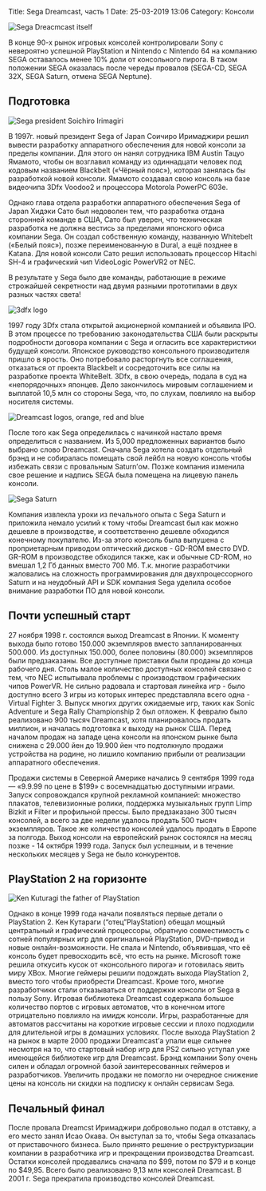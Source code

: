 Title: Sega Dreamcast, часть 1
Date: 25-03-2019 13:06
Category: Консоли

![Sega Dreacmcast itself]({static}/images/dreamcast_title.jpg)

В конце 90-х рынок игровых консолей контролировали Sony c невероятно успешной PlayStation и Nintendo с Nintendo 64 на компанию SEGA оставалось менее 10% доли от консольного пирога. В таком положении SEGA оказалась после череды провалов (SEGA-CD, SEGA 32X, SEGA Saturn, отмена SEGA Neptune).  

## Подготовка

![Sega president Soichiro Irimagiri]({static}/images/Irimajiri.jpg)

В 1997г. новый президент Sega of Japan Соичиро Иримаджири решил вывести разработку аппаратного обеспечения для новой консоли за пределы компании. Для этого он нанял сотрудника IBM Austin Тацуо Ямамото, чтобы он возглавил команду из одиннадцати человек под кодовым названием Blackbelt («Чёрный пояс»), которая занялась бы разработкой новой консоли. Ямамото создавал свою консоль на базе видеочипа 3Dfx Voodoo2 и процессора Motorola PowerPC 603e.  



Однако глава отдела разработки аппаратного обеспечения Sega of Japan Хидэки Сато был недоволен тем, что разработка отдана сторонней команде в США, Сато был уверен, что техническая разработка не должна вестись за пределами японского офиса компании Sega. Он создал собственную команду, названную Whitebelt («Белый пояс»), позже переименованную в Dural, а ещё позднее в Katana. Для новой консоли Сато решил использовать процессор Hitachi SH-4 и графический чип VideoLogic PowerVR2 от NEC. 



В результате у Sega было две команды, работающие в режиме строжайшей секретности над двумя разными прототипами в двух разных частях света! 

![3dfx logo]({static}/images/3dfx.png)

1997 году 3Dfx стала открытой акционерной компанией и объявила IPO. В этом процессе по требованию законодательства США были раскрыты подробности договора компании с Sega и огласить все характеристики будущей консоли. Японское руководство консольного производителя пришло в ярость. Оно потребовало расторгнуть все соглашения, отказаться от проекта Blackbelt и сосредоточить все силы на разработке проекта WhiteBelt. 3Dfx, в свою очередь, подала в суд на «непорядочных» японцев. Дело закончилось мировым соглашением и выплатой 10,5 млн со стороны Sega, что, по слухам, повлияло на выбор носителя системы.

![Dreamcast logos, orange, red and blue]({static}/images/dreamcast_logos.jpg)

После того как Sega определилась с начинкой настало время определиться с названием. Из 5,000 предложенных вариантов было выбрано слово Dreamcast. Сначала Sega хотела создать отдельный брэнд и не собиралась помещать свой лейбл на новую консоль чтобы избежать связи с провальным Saturn’ом. Позже компания изменила свое решение и надпись SEGA была помещена на лицевую панель консоли. 

![Sega Saturn]({static}/images/sega_saturn.jpg)

Компания извлекла уроки из печального опыта с Sega Saturn и приложила немало усилий к тому чтобы Dreamcast  был как можно дешевле в производстве, и соответственно дешевле обходился конечному покупателю. Из-за этого консоль была выпушена с проприетарным приводом оптический дисков - GD-ROM вместо DVD. GR-ROM в производстве обходился также, как и обычные CD-ROM, но вмешал 1,2 Гб данных вместо 700 Мб. Т.к. многие разработчики жаловались на сложность программирования для двухпроцессорного Saturn и на неудобный API и SDK компания Sega уделила особое внимание разработки ПО для новой консоли.     

## Почти успешный старт

27 ноября 1998 г. состоялся выход Dreamcast в Японии. К моменту выхода было готово 150.000 экземпляров вместо запланированных 500.000. Из доступных 150.000, более половины (80.000) экземпляров были предзаказаны. Все доступные приставки были проданы до конца рабочего дня. Столь малое количество доступных консолей связано с тем, что NEC испытывала проблемы с производством графических чипов PowerVR. Не сильно радовала и стартовая линейка игр - было доступно всего 3 игры из которых интерес представляла всего одна - Virtual Fighter 3. Выпуск многих других ожидаемые игр, таких как Sonic Adventure и Sega Rally Championship 2 был отложен. К февралю было реализовано 900 тысяч Dreamcast, хотя планировалось продать миллион, и началась подготовка к выходу на рынок США. Перед началом продаж на западе цена консоли на японском рынке была снижена с 29.000 йен до 19.900 йен что подтолкнуло продажи устройства на родине, но лишило компанию прибыли от реализации аппаратного обеспечения. 


​Продажи системы в Северной Америке начались 9 сентября 1999 года — «9.9.99 по цене в $199» с восемнадцатью доступными играми. Запуск сопровождался крупной рекламной компанией: множество плакатов, телевизионные ролики, поддержка музыкальных групп Limp Bizkit и Filter и профильной прессы. Было предзаказано 300 тысяч консолей, а всего за две недели удалось продать 500 тысяч экземпляров.  Такое же количество консолей удалось продать в Европе за полгода. Выход консоли на европейский рынок состоялся на месяц позже - 14 октября 1999 года. Запуск был успешным, и в течение нескольких месяцев у Sega не было конкурентов.  

## PlayStation 2 на горизонте

![Ken Kuturagi the father of PlayStation]({static}/images/KenKuturagi.jpg)

Однако в конце 1999 года начали появляться первые детали о PlayStation 2. Кен Кутараги (“отец”PlayStation) обещал мощный центральный и графический процессоры, обратную совместимость с сотней популярных игр для оригинальной PlayStation, DVD-привод и новые онлайн-возможности. Не спала и Nintendo, объявившая, что её консоль будет превосходить всё, что есть на рынке. Microsoft тоже решила откусить кусок от «консольного пирога» и готовилась явить миру XBox. Многие геймеры решили подождать выхода PlayStation 2, вместо того чтобы приобрести Dreamcast. Кроме того, многие разработчики стали отказываться от поддержки консоли от Sega в пользу Sony. Игровая библиотека Dreamcast содержала большое количество портов с игровых автоматов, что в конечном итоге отрицательно повлияло на имидж консоли. Игры, разработанные для автоматов рассчитаны на короткие игровые сессии и плохо подходили для длительной игры в домашних условиях. После выхода PlayStation 2 на рынок в марте 2000 продажи Dreamcast’а упали еще сильнее несмотря на то, что стартовый набор игр для PS2 сильно уступал уже имеющейся библиотеке игр для Dreamcast. Брэнд компании Sony очень силен и обладал огромной базой заинтересованных геймеров и разработчиков. Увеличить продажи не помогло ни очередное снижение цены на консоль ни скидки на подписку к онлайн сервисам Sega.  

## Печальный финал

После провала Dreamcst Иримаджири добровольно подал в отставку, а его место занял Исао Окава. Он выступал за то, чтобы Sega отказалась от приставочного бизнеса. Было принято решение о реструктуризации компании в разработчика игр и прекращении производства Dreamcast. Остатки консолей продавались сначала по $99, потом по $79 и в конце по $49,95. Всего было реализовано 9,13 млн консолей Dreamcast. В 2001 г. Sega прекратила производство консолей Dreamcast.  